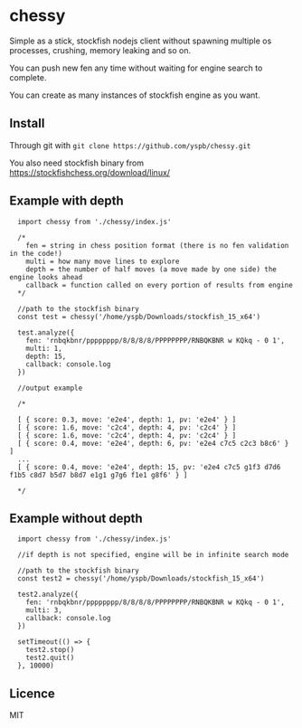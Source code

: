 # chessy

Simple as a stick, stockfish nodejs client without spawning multiple os processes, crushing, memory leaking and so on.<br>

You can push new fen any time without waiting for engine search to complete.<br>

You can create as many instances of stockfish engine as you want.<br>

Install
-------------------------

Through git with `git clone https://github.com/yspb/chessy.git`<br>

You also need stockfish binary from https://stockfishchess.org/download/linux/

Example with depth
-------------------------

      import chessy from './chessy/index.js'

      /*
        fen = string in chess position format (there is no fen validation in the code!)
        multi = how many move lines to explore
        depth = the number of half moves (a move made by one side) the engine looks ahead
        callback = function called on every portion of results from engine
      */

      //path to the stockfish binary
      const test = chessy('/home/yspb/Downloads/stockfish_15_x64')
      
      test.analyze({ 
        fen: 'rnbqkbnr/pppppppp/8/8/8/8/PPPPPPPP/RNBQKBNR w KQkq - 0 1',
        multi: 1,
        depth: 15,
        callback: console.log
      })
      
      //output example
      
      /*
      
      [ { score: 0.3, move: 'e2e4', depth: 1, pv: 'e2e4' } ]
      [ { score: 1.6, move: 'c2c4', depth: 4, pv: 'c2c4' } ]
      [ { score: 1.6, move: 'c2c4', depth: 4, pv: 'c2c4' } ]
      [ { score: 0.4, move: 'e2e4', depth: 6, pv: 'e2e4 c7c5 c2c3 b8c6' } ]
      ...
      [ { score: 0.4, move: 'e2e4', depth: 15, pv: 'e2e4 c7c5 g1f3 d7d6 f1b5 c8d7 b5d7 b8d7 e1g1 g7g6 f1e1 g8f6' } ]
      
      */

Example without depth
-------------------------

      import chessy from './chessy/index.js'

      //if depth is not specified, engine will be in infinite search mode
      
      //path to the stockfish binary
      const test2 = chessy('/home/yspb/Downloads/stockfish_15_x64')
      
      test2.analyze({ 
        fen: 'rnbqkbnr/pppppppp/8/8/8/8/PPPPPPPP/RNBQKBNR w KQkq - 0 1',
        multi: 3,
        callback: console.log
      })
      
      setTimeout(() => {
        test2.stop()
        test2.quit()
      }, 10000)

Licence
-------------------------
MIT
